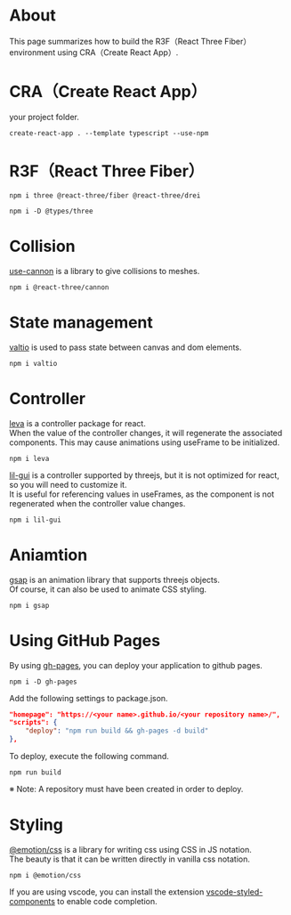 # About
This page summarizes how to build the R3F（React Three Fiber） environment using CRA（Create React App）.

# CRA（Create React App）
your project folder.
```
create-react-app . --template typescript --use-npm
```

# R3F（React Three Fiber）
```
npm i three @react-three/fiber @react-three/drei
```
```
npm i -D @types/three
```

# Collision
[use-cannon](https://github.com/pmndrs/use-cannon) is a library to give collisions to meshes.
```
npm i @react-three/cannon
```

# State management
[valtio](https://github.com/pmndrs/valtio) is used to pass state between canvas and dom elements.
```
npm i valtio
```

# Controller
[leva](https://github.com/pmndrs/leva) is a controller package for react.<br>
When the value of the controller changes, it will regenerate the associated components. This may cause animations using useFrame to be initialized.
```
npm i leva
```

[lil-gui](https://lil-gui.georgealways.com/) is a controller supported by threejs, but it is not optimized for react, so you will need to customize it.<br>
It is useful for referencing values in useFrames, as the component is not regenerated when the controller value changes.
```
npm i lil-gui
```

# Aniamtion
[gsap](https://greensock.com/) is an animation library that supports threejs objects.<br>
Of course, it can also be used to animate CSS styling.
```
npm i gsap
```

# Using GitHub Pages
By using [gh-pages](https://github.com/tschaub/gh-pages), you can deploy your application to github pages.
```
npm i -D gh-pages
```

Add the following settings to package.json.
```.json:package.json
"homepage": "https://<your name>.github.io/<your repository name>/",
"scripts": {
	"deploy": "npm run build && gh-pages -d build"
},
```

To deploy, execute the following command.
```
npm run build
```
※ Note: A repository must have been created in order to deploy.

# Styling
[@emotion/css](https://emotion.sh/docs/introduction) is a library for writing css using CSS in JS notation.<br>
The beauty is that it can be written directly in vanilla css notation.
```
npm i @emotion/css
```

If you are using vscode, you can install the extension [vscode-styled-components](https://marketplace.visualstudio.com/items?itemName=styled-components.vscode-styled-components) to enable code completion.
